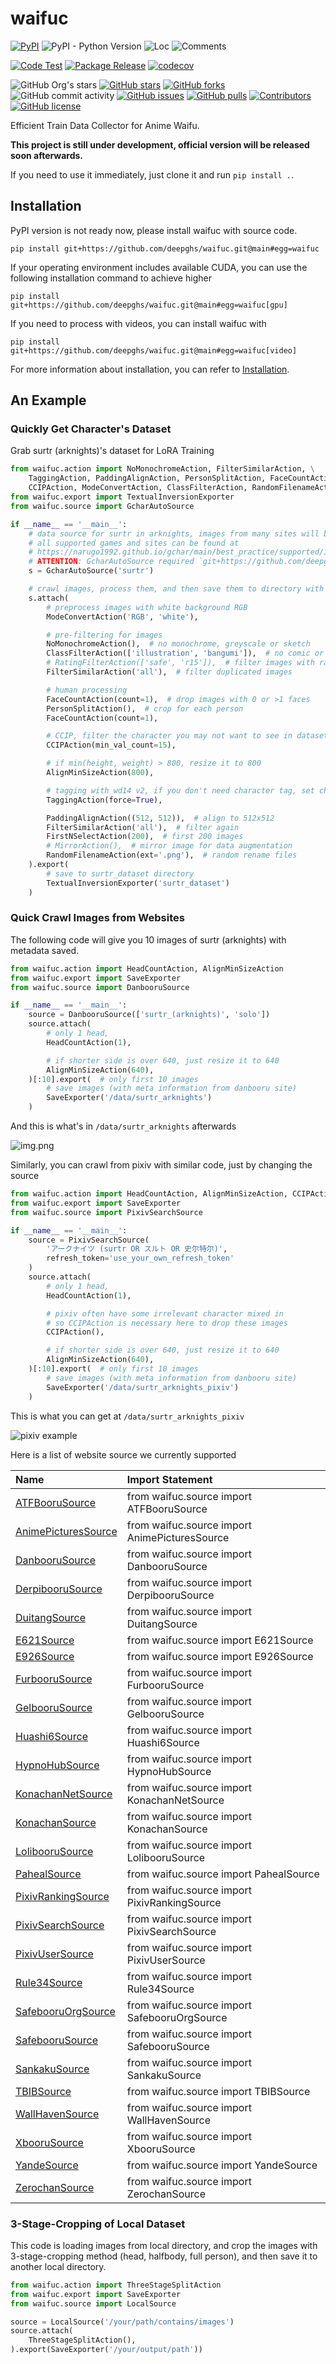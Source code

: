 # waifuc

[![PyPI](https://img.shields.io/pypi/v/waifuc)](https://pypi.org/project/waifuc/)
![PyPI - Python Version](https://img.shields.io/pypi/pyversions/waifuc)
![Loc](https://img.shields.io/endpoint?url=https://gist.githubusercontent.com/narugo1992/847b3edfcbae29b86b8b5d8b3dfb854f/raw/loc.json)
![Comments](https://img.shields.io/endpoint?url=https://gist.githubusercontent.com/narugo1992/847b3edfcbae29b86b8b5d8b3dfb854f/raw/comments.json)

[![Code Test](https://github.com/deepghs/waifuc/workflows/Code%20Test/badge.svg)](https://github.com/deepghs/waifuc/actions?query=workflow%3A%22Code+Test%22)
[![Package Release](https://github.com/deepghs/waifuc/workflows/Package%20Release/badge.svg)](https://github.com/deepghs/waifuc/actions?query=workflow%3A%22Package+Release%22)
[![codecov](https://codecov.io/gh/deepghs/waifuc/branch/main/graph/badge.svg?token=XJVDP4EFAT)](https://codecov.io/gh/deepghs/waifuc)

![GitHub Org's stars](https://img.shields.io/github/stars/deepghs)
[![GitHub stars](https://img.shields.io/github/stars/deepghs/waifuc)](https://github.com/deepghs/waifuc/stargazers)
[![GitHub forks](https://img.shields.io/github/forks/deepghs/waifuc)](https://github.com/deepghs/waifuc/network)
![GitHub commit activity](https://img.shields.io/github/commit-activity/m/deepghs/waifuc)
[![GitHub issues](https://img.shields.io/github/issues/deepghs/waifuc)](https://github.com/deepghs/waifuc/issues)
[![GitHub pulls](https://img.shields.io/github/issues-pr/deepghs/waifuc)](https://github.com/deepghs/waifuc/pulls)
[![Contributors](https://img.shields.io/github/contributors/deepghs/waifuc)](https://github.com/deepghs/waifuc/graphs/contributors)
[![GitHub license](https://img.shields.io/github/license/deepghs/waifuc)](https://github.com/deepghs/waifuc/blob/master/LICENSE)

Efficient Train Data Collector for Anime Waifu.

**This project is still under development, official version will be released soon afterwards.**

If you need to use it immediately, just clone it and run `pip install .`.

## Installation

PyPI version is not ready now, please install waifuc with source code.

```shell
pip install git+https://github.com/deepghs/waifuc.git@main#egg=waifuc
```

If your operating environment includes available CUDA, you can use the following installation command to achieve higher

```shell
pip install git+https://github.com/deepghs/waifuc.git@main#egg=waifuc[gpu]
```

If you need to process with videos, you can install waifuc with

```shell
pip install git+https://github.com/deepghs/waifuc.git@main#egg=waifuc[video]
```

For more information about installation, you can refer
to [Installation](https://deepghs.github.io/waifuc/main/tutorials/installation/index.html).

## An Example

### Quickly Get Character's Dataset

Grab surtr (arknights)'s dataset for LoRA Training

```python
from waifuc.action import NoMonochromeAction, FilterSimilarAction, \
    TaggingAction, PaddingAlignAction, PersonSplitAction, FaceCountAction, FirstNSelectAction, \
    CCIPAction, ModeConvertAction, ClassFilterAction, RandomFilenameAction, AlignMinSizeAction
from waifuc.export import TextualInversionExporter
from waifuc.source import GcharAutoSource

if __name__ == '__main__':
    # data source for surtr in arknights, images from many sites will be crawled
    # all supported games and sites can be found at
    # https://narugo1992.github.io/gchar/main/best_practice/supported/index.html#supported-games-and-sites
    # ATTENTION: GcharAutoSource required `git+https://github.com/deepghs/waifuc.git@main#egg=waifuc[gchar]`
    s = GcharAutoSource('surtr')

    # crawl images, process them, and then save them to directory with given format
    s.attach(
        # preprocess images with white background RGB
        ModeConvertAction('RGB', 'white'),

        # pre-filtering for images
        NoMonochromeAction(),  # no monochrome, greyscale or sketch
        ClassFilterAction(['illustration', 'bangumi']),  # no comic or 3d
        # RatingFilterAction(['safe', 'r15']),  # filter images with rating, like safe, r15, r18
        FilterSimilarAction('all'),  # filter duplicated images

        # human processing
        FaceCountAction(count=1),  # drop images with 0 or >1 faces
        PersonSplitAction(),  # crop for each person
        FaceCountAction(count=1),

        # CCIP, filter the character you may not want to see in dataset
        CCIPAction(min_val_count=15),

        # if min(height, weight) > 800, resize it to 800
        AlignMinSizeAction(800),

        # tagging with wd14 v2, if you don't need character tag, set character_threshold=1.01
        TaggingAction(force=True),

        PaddingAlignAction((512, 512)),  # align to 512x512
        FilterSimilarAction('all'),  # filter again
        FirstNSelectAction(200),  # first 200 images
        # MirrorAction(),  # mirror image for data augmentation
        RandomFilenameAction(ext='.png'),  # random rename files
    ).export(
        # save to surtr_dataset directory
        TextualInversionExporter('surtr_dataset')
    )

```

### Quick Crawl Images from Websites

The following code will give you 10 images of surtr (arknights) with metadata saved.

```python
from waifuc.action import HeadCountAction, AlignMinSizeAction
from waifuc.export import SaveExporter
from waifuc.source import DanbooruSource

if __name__ == '__main__':
    source = DanbooruSource(['surtr_(arknights)', 'solo'])
    source.attach(
        # only 1 head,
        HeadCountAction(1),

        # if shorter side is over 640, just resize it to 640
        AlignMinSizeAction(640),
    )[:10].export(  # only first 10 images
        # save images (with meta information from danbooru site)
        SaveExporter('/data/surtr_arknights')
    )

```

And this is what's in `/data/surtr_arknights` afterwards

![img.png](assets/danbooru_crawler_example.png)

Similarly, you can crawl from pixiv with similar code, just by changing the source

```python
from waifuc.action import HeadCountAction, AlignMinSizeAction, CCIPAction
from waifuc.export import SaveExporter
from waifuc.source import PixivSearchSource

if __name__ == '__main__':
    source = PixivSearchSource(
        'アークナイツ (surtr OR スルト OR 史尔特尔)',
        refresh_token='use_your_own_refresh_token'
    )
    source.attach(
        # only 1 head,
        HeadCountAction(1),

        # pixiv often have some irrelevant character mixed in
        # so CCIPAction is necessary here to drop these images
        CCIPAction(),

        # if shorter side is over 640, just resize it to 640
        AlignMinSizeAction(640),
    )[:10].export(  # only first 10 images
        # save images (with meta information from danbooru site)
        SaveExporter('/data/surtr_arknights_pixiv')
    )
```

This is what you can get at `/data/surtr_arknights_pixiv`

![pixiv example](./assets/pixiv_crawler_example.png)

Here is a list of website source we currently supported

| Name                                              | Import Statement                              |
|:--------------------------------------------------|:----------------------------------------------|
| [ATFBooruSource](https://booru.allthefallen.moe)  | from waifuc.source import ATFBooruSource      |
| [AnimePicturesSource](https://anime-pictures.net) | from waifuc.source import AnimePicturesSource |
| [DanbooruSource](https://danbooru.donmai.us)      | from waifuc.source import DanbooruSource      |
| [DerpibooruSource](https://derpibooru.org)        | from waifuc.source import DerpibooruSource    |
| [DuitangSource](https://www.duitang.com)          | from waifuc.source import DuitangSource       |
| [E621Source](https://e621.net)                    | from waifuc.source import E621Source          |
| [E926Source](https://e926.net)                    | from waifuc.source import E926Source          |
| [FurbooruSource](https://furbooru.com)            | from waifuc.source import FurbooruSource      |
| [GelbooruSource](https://gelbooru.com)            | from waifuc.source import GelbooruSource      |
| [Huashi6Source](https://www.huashi6.com)          | from waifuc.source import Huashi6Source       |
| [HypnoHubSource](https://hypnohub.net)            | from waifuc.source import HypnoHubSource      |
| [KonachanNetSource](https://konachan.net)         | from waifuc.source import KonachanNetSource   |
| [KonachanSource](https://konachan.com)            | from waifuc.source import KonachanSource      |
| [LolibooruSource](https://lolibooru.moe)          | from waifuc.source import LolibooruSource     |
| [PahealSource](https://rule34.paheal.net)         | from waifuc.source import PahealSource        |
| [PixivRankingSource](https://pixiv.net)           | from waifuc.source import PixivRankingSource  |
| [PixivSearchSource](https://pixiv.net)            | from waifuc.source import PixivSearchSource   |
| [PixivUserSource](https://pixiv.net)              | from waifuc.source import PixivUserSource     |
| [Rule34Source](https://rule34.xxx)                | from waifuc.source import Rule34Source        |
| [SafebooruOrgSource](https://safebooru.org)       | from waifuc.source import SafebooruOrgSource  |
| [SafebooruSource](https://safebooru.donmai.us)    | from waifuc.source import SafebooruSource     |
| [SankakuSource](https://chan.sankakucomplex.com)  | from waifuc.source import SankakuSource       |
| [TBIBSource](https://tbib.org)                    | from waifuc.source import TBIBSource          |
| [WallHavenSource](https://wallhaven.cc)           | from waifuc.source import WallHavenSource     |
| [XbooruSource](https://xbooru.com)                | from waifuc.source import XbooruSource        |
| [YandeSource](https://yande.re)                   | from waifuc.source import YandeSource         |
| [ZerochanSource](https://www.zerochan.net)        | from waifuc.source import ZerochanSource      |

### 3-Stage-Cropping of Local Dataset

This code is loading images from local directory, and crop the images with 3-stage-cropping method (head, halfbody, full
person), and then save it to another local directory.

```python
from waifuc.action import ThreeStageSplitAction
from waifuc.export import SaveExporter
from waifuc.source import LocalSource

source = LocalSource('/your/path/contains/images')
source.attach(
    ThreeStageSplitAction(),
).export(SaveExporter('/your/output/path'))

```
